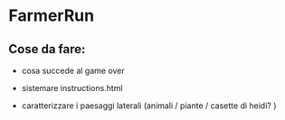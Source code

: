 # FarmerRun

## Cose da fare:

- cosa succede al game over

- sistemare instructions.html

- caratterizzare i paesaggi laterali (animali / piante / casette di heidi? )

